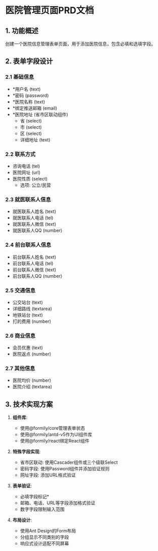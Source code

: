 # 医院管理页面PRD文档

## 1. 功能概述

创建一个医院信息管理表单页面，用于添加医院信息，包含必填和选填字段。

## 2. 表单字段设计

### 2.1 基础信息

- *用户名 (text)
- *密码 (password)
- *医院名称 (text)
- *绑定推送邮箱 (email)
- *医院地址 (省市区联动组件)
  - 省 (select)
  - 市 (select)
  - 区 (select)
  - 详细地址 (text)

### 2.2 联系方式

- 咨询电话 (tel)
- 医院网址 (url)
- 医院性质 (select)
  - 选项: 公立/民营

### 2.3 就医联系人信息

- 就医联系人姓名 (text)
- 就医联系人电话 (tel)
- 就医联系人微信 (text)
- 就医联系人QQ (number)

### 2.4 前台联系人信息

- 前台联系人姓名 (text)
- 前台联系人电话 (tel)
- 前台联系人微信 (text)
- 前台联系人QQ (number)

### 2.5 交通信息

- 公交站台 (text)
- 详细路线 (textarea)
- 地铁站台 (text)
- 打的费用 (number)

### 2.6 商业信息

- 会员优惠 (text)
- 医院返点 (number)

### 2.7 其他信息

- 医院均价 (number)
- 医院介绍 (textarea)

## 3. 技术实现方案

1. **组件库**:
   - 使用@formily/core管理表单状态
   - 使用@formily/antd-v5作为UI组件库
   - 使用@formily/react绑定React组件

2. **特殊字段实现**:
   - 省市区联动: 使用Cascader组件或三个级联Select
   - 密码字段: 使用Password组件并添加验证规则
   - 网址字段: 添加URL格式验证

3. **表单验证**:
   - 必填字段标记*
   - 邮箱、电话、URL等字段添加格式验证
   - 数字字段限制输入范围

4. **布局设计**:
   - 使用Ant Design的Form布局
   - 分组显示不同类别的字段
   - 响应式设计适配不同屏幕
